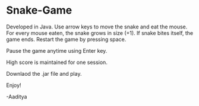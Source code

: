 # Snake-Game

Developed in Java.
Use arrow keys to move the snake and eat the mouse.
For every mouse eaten, the snake grows in size (+1).
If snake bites itself, the game ends. Restart the game by pressing space.

Pause the game anytime using Enter key.

High score is maintained for one session. 

Downlaod the .jar file and play.

Enjoy!

-Aaditya 
